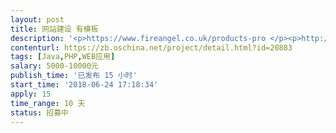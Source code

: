 ```yaml
---                
layout: post       
title: 网站建设 有模板           
description: '<p>https://www.fireangel.co.uk/products-pro </p><p>http://www.garvan.com.hk/</p><p>网站类型参造这两个模板</p><p>第一次发需求，麻烦各位分别给这两个模板报个价</p>'     
contenturl: https://zb.oschina.net/project/detail.html?id=20883      
tags: [Java,PHP,WEB应用]            
salary: 5000-10000元          
publish_time: '已发布 15 小时'         
start_time: '2018-06-24 17:18:34'           
apply: 15                   
time_range: 10 天              
status: 招募中                  
---                 
```

